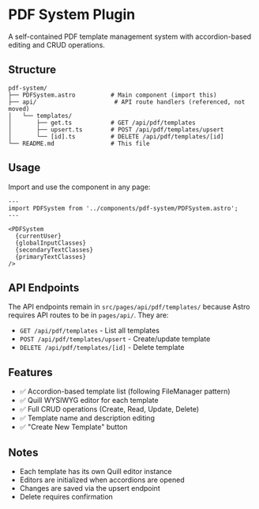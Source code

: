 # PDF System Plugin

A self-contained PDF template management system with accordion-based editing and CRUD operations.

## Structure

```
pdf-system/
├── PDFSystem.astro          # Main component (import this)
├── api/                      # API route handlers (referenced, not moved)
│   └── templates/
│       ├── get.ts           # GET /api/pdf/templates
│       ├── upsert.ts        # POST /api/pdf/templates/upsert
│       └── [id].ts          # DELETE /api/pdf/templates/[id]
└── README.md                # This file
```

## Usage

Import and use the component in any page:

```astro
---
import PDFSystem from '../components/pdf-system/PDFSystem.astro';
---

<PDFSystem 
  {currentUser} 
  {globalInputClasses}
  {secondaryTextClasses}
  {primaryTextClasses}
/>
```

## API Endpoints

The API endpoints remain in `src/pages/api/pdf/templates/` because Astro requires API routes to be in `pages/api/`. They are:

- `GET /api/pdf/templates` - List all templates
- `POST /api/pdf/templates/upsert` - Create/update template
- `DELETE /api/pdf/templates/[id]` - Delete template

## Features

- ✅ Accordion-based template list (following FileManager pattern)
- ✅ Quill WYSIWYG editor for each template
- ✅ Full CRUD operations (Create, Read, Update, Delete)
- ✅ Template name and description editing
- ✅ "Create New Template" button

## Notes

- Each template has its own Quill editor instance
- Editors are initialized when accordions are opened
- Changes are saved via the upsert endpoint
- Delete requires confirmation

